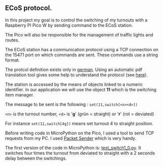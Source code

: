 ## ECoS protocol.

In this project my goal is to control the switching of my turnouts with a Raspberry PI Pico W by sending command to the ECoS station.

The Pico will also be responsible for the management of traffic lights and routes.

The ECoS station has a communication protocol using a TCP connection on the 15471 port on which commands are sent. These commands use a string format.

The protcol definition exists only in [german](protocol_german.pdf). Using an automatic pdf translation tool gives some help to understand the protocol (see [here](protocol_english.pdf)).

The station is accessed by the means of objects linked to a numeric identifier. In our application we will use the object **11** which is the switching item manager.

The message to be sent is the following : `set(11,switch[<n><d>])`

`<n>` is the turnout number, `<d>` is '**g**' (grün = straight) or '**r**' (rot = deviated)

For instance `set(11,switch[4g])` means set turnout 4 to straight position.

Before writing code in MicroPython on the Pico, I used a tool to send TCP requests from my PC. I used [Packet Sender](https://packetsender.com/) which is very handy.

The first version of the code in MicroPython is: [test_switch1_0.py](test_switch1_0.py). It switches four times the turnout from deviated to straight with a 2 seconds delay between the switchings.
